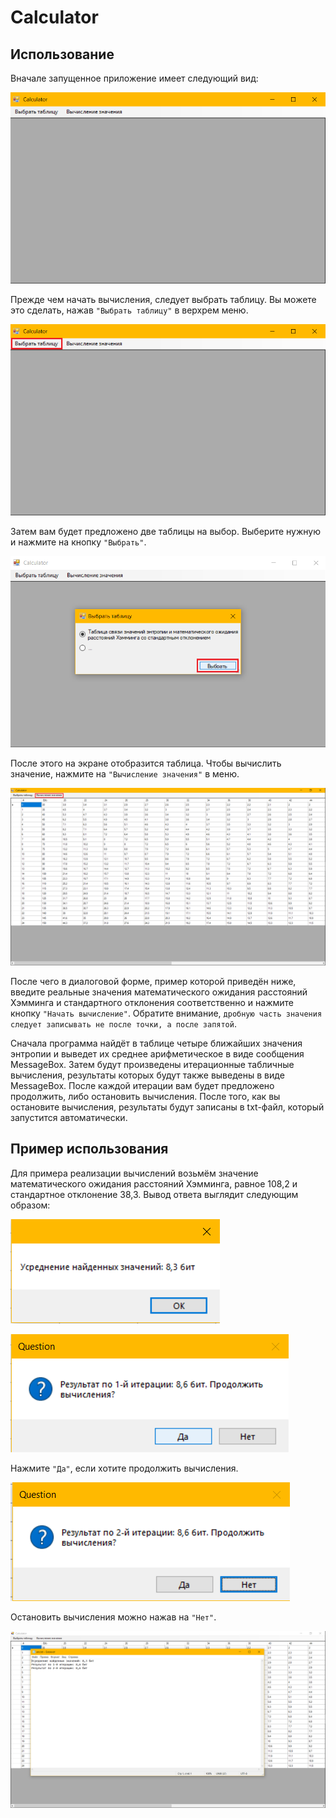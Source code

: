 # Calculator

## Использование
Вначале запущенное приложение имеет следующий вид:

![Скрин 1](images/screen1.png?style=centerme)

Прежде чем начать вычисления, следует выбрать таблицу. Вы можете это сделать, нажав ```"Выбрать таблицу"``` в верхрем меню.

![Скрин 2](images/screen2.png?style=centerme)

Затем вам будет предложено две таблицы на выбор. Выберите нужную и нажмите на кнопку ```"Выбрать"```.

![Скрин 3](images/screen3.png?style=centerme)

После этого на экране отобразится таблица. Чтобы вычислить значение, нажмите на ```"Вычисление значения"``` в меню.

![Скрин 4](images/screen4.png?style=centerme)

После чего в диалоговой форме, пример которой приведён ниже, введите реальные значения математического ожидания расстояний Хэмминга и стандартного отклонения соответственно и нажмите кнопку ```"Начать вычисление"```. Обратите внимание, ```дробную часть значения следует записывать не после точки, а после запятой```.

Сначала программа найдёт в таблице четыре ближайших значения энтропии и выведет их среднее арифметическое в виде сообщения MessageBox. Затем будут произведены итерационные табличные вычисления, результаты которых будут также выведены в виде MessageBox. После каждой итерации вам будет предложено продолжить, либо остановить вычисления. После того, как вы остановите вычисления, результаты будут записаны в txt-файл, который запустится автоматически.

## Пример использования
Для примера реализации вычислений возьмём значение математического ожидания расстояний Хэмминга, равное 108,2 и стандартное отклонение 38,3. Вывод ответа выглядит следующим образом:

![Усреднение значений](images/screen5.png?style=centerme)

![Первая итерация](images/screen6.png?style=centerme)

Нажмите ```"Да"```, если хотите продолжить вычисления.

![Вторая итерация](images/screen7.png?style=centerme)

Остановить вычисления можно нажав на ```"Нет"```.

![Ответ](images/screen8.png?style=centerme)
